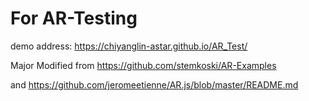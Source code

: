# For AR-Testing
demo address: https://chiyanglin-astar.github.io/AR_Test/

Major Modified from https://github.com/stemkoski/AR-Examples

and https://github.com/jeromeetienne/AR.js/blob/master/README.md
